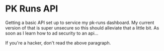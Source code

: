 # PK Runs API

Getting a basic API set up to service my pk-runs dashboard. My current version of that is super unsecure so this should alleviate that a little bit. As soon as I learn how to ad security to an api...

If you're a hacker, don't read the above paragraph.
